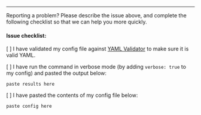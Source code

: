 


------
Reporting a problem? Please describe the issue above, and complete the following checklist so that we can help you more quickly.

#### Issue checklist:

[ ] I have validated my config file against [YAML Validator](http://codebeautify.org/yaml-validator) to make sure it is valid YAML.

[ ] I have run the command in verbose mode (by adding `verbose: true` to my config) and pasted the output below:

```
paste results here
```

[ ] I have pasted the contents of my config file below:

```
paste config here
```
